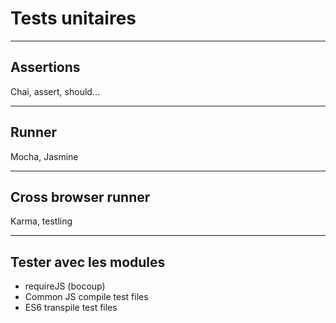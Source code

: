 <!-- .slide: data-background="images/04/unit_tests.jpg" data-background-size="100% auto" -->

Tests unitaires
===============

---

## Assertions

Chai, assert, should...

---

## Runner

Mocha, Jasmine

---

## Cross browser runner

Karma, testling


---

## Tester avec les modules

* requireJS (bocoup)
* Common JS compile test files
* ES6 transpile test files
